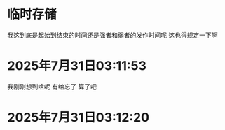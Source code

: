 # 临时存储 

我这到底是起始到结束的时间还是强者和弱者的发作时间呢 这也得规定一下啊  
# 2025年7月31日03:11:53

我刚刚想到啥呢 有给忘了 算了吧
# 2025年7月31日03:12:20





